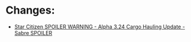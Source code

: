 
# Changes:
- [Star Citizen SPOILER WARNING - Alpha 3.24 Cargo Hauling Update - Sabre SPOILER](https://youtu.be/3ehZIoYhlm4)
